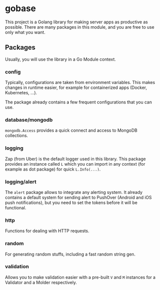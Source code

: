 # gobase

This project is a Golang library for making server apps as productive as possible. There are many packages in this
module, and you are free to use only what you want.

## Packages

Usually, you will use the library in a Go Module context.

### config

Typically, configurations are taken from environment variables. This makes changes in runtime easier, for example for
containerized apps (Docker, Kubernetes, ...).

The package already contains a few frequent configurations that you can use.

### database/mongodb

`mongodb.Access` provides a quick connect and access to MongoDB collections.

### logging

Zap (from Uber) is the default logger used in this library. This package provides an instance called `L` which you can
import in any context (for example as dot package) for quick `L.Info(...)`.

### logging/alert

The `alert` package allows to integrate any alerting system. It already contains a default system for sending alert to
PushOver (Android and iOS push notifications), but you need to set the tokens before it will be functional.

### http

Functions for dealing with HTTP requests.

### random

For generating random stuffs, including a fast random string gen.

### validation

Allows you to make validation easier with a pre-built `V` and `M` instances for a Validator and a Molder respectively.
